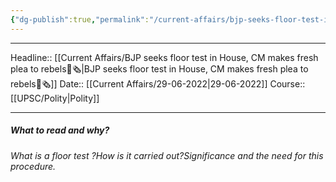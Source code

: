 ```yaml
---
{"dg-publish":true,"permalink":"/current-affairs/bjp-seeks-floor-test-in-house-cm-makes-fresh-plea-to-rebels/"}
---
```


----
Headline:: [[Current Affairs/BJP seeks floor test in House, CM makes fresh plea to rebels📰🗞️\|BJP seeks floor test in House, CM makes fresh plea to rebels📰🗞️]]
Date:: [[Current Affairs/29-06-2022\|29-06-2022]]
Course:: [[UPSC/Polity\|Polity]] 

----
##### What to read and why? 

_What is a floor test ?How is it carried out?Significance and the need for this procedure._

